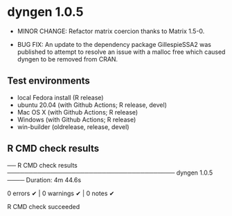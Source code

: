 # dyngen 1.0.5

* MINOR CHANGE: Refactor matrix coercion thanks to Matrix 1.5-0.

* BUG FIX: An update to the dependency package GillespieSSA2 was published to
  attempt to resolve an issue with a malloc free which caused dyngen to be removed
  from CRAN.

## Test environments
* local Fedora install (R release)
* ubuntu 20.04 (with Github Actions; R release, devel)
* Mac OS X (with Github Actions; R release)
* Windows (with Github Actions; R release)
* win-builder (oldrelease, release, devel)

## R CMD check results

── R CMD check results ─────────────────────────────────────── dyngen 1.0.5 ────
Duration: 4m 44.6s

0 errors ✔ | 0 warnings ✔ | 0 notes ✔

R CMD check succeeded
